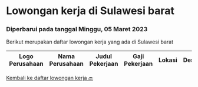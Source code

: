 
  # Lowongan kerja di Sulawesi barat

  ### Diperbarui pada tanggal Minggu, 05 Maret 2023

  Berikut merupakan daftar lowongan kerja yang ada di Sulawesi barat

  |Logo Perusahaan | Nama Perusahaan | Judul Pekerjaan | Gaji Pekerjaan | Lokasi | Deskripsi | Tanggal diunggah | Pranala |
  | -------------- | --------------- | --------------- | --------- | --------- | -------------- | ------- | ----------- |
  

  [Kembali ke daftar lowongan kerja 🔙](../README.md#daftar-lowongan-kerja)
  